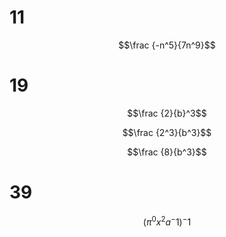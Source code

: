 # 11

$$\frac {-n^5}{7n^9}$$

# 19

$$\frac {2}{b}^3$$

$$\frac {2^3}{b^3}$$

$$\frac {8}{b^3}$$

# 39

$$ (\pi^0 x^2 a^-1)^-1$$

